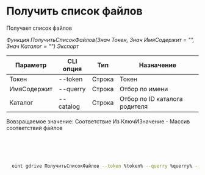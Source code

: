﻿---
sidebar_position: 3
---

# Получить список файлов
 Получает список файлов


*Функция ПолучитьСписокФайлов(Знач Токен, Знач ИмяСодержит = "", Знач Каталог = "") Экспорт*

  | Параметр | CLI опция | Тип | Назначение |
  |-|-|-|-|
  | Токен | --token | Строка | Токен |
  | ИмяСодержит | --querry | Строка | Отбор по имени |
  | Каталог | --catalog | Строка | Отбор по ID каталога родителя |

  
  Вовзращаемое значение:   Соответствие Из КлючИЗначение - Массив соответствий файлов

```bsl title="Пример кода"
	

	
```

```sh title="Пример команд CLI"
    
  oint gdrive ПолучитьСписокФайлов --token %token% --querry %querry% --catalog %catalog%

```


```json title="Результат"



```
